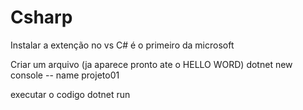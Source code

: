 # Csharp

Instalar a extenção no vs C# é o primeiro da microsoft

Criar um arquivo (ja aparece pronto ate o HELLO WORD)
dotnet new console -- name projeto01

executar o codigo 
dotnet run
